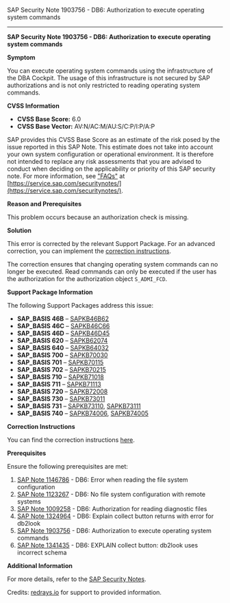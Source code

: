 SAP Security Note 1903756 - DB6: Authorization to execute operating system commands

---

**SAP Security Note 1903756 - DB6: Authorization to execute operating system commands**

**Symptom**

You can execute operating system commands using the infrastructure of the DBA Cockpit. The usage of this infrastructure is not secured by SAP authorizations and is not only restricted to reading operating system commands.

**CVSS Information**

- **CVSS Base Score:** 6.0
- **CVSS Base Vector:** AV:N/AC:M/AU:S/C:P/I:P/A:P

SAP provides this CVSS Base Score as an estimate of the risk posed by the issue reported in this SAP Note. This estimate does not take into account your own system configuration or operational environment. It is therefore not intended to replace any risk assessments that you are advised to conduct when deciding on the applicability or priority of this SAP security note. For more information, see ["FAQs"](https://service.sap.com/securitynotes/) at [https://service.sap.com/securitynotes/](https://service.sap.com/securitynotes/).

**Reason and Prerequisites**

This problem occurs because an authorization check is missing.

**Solution**

This error is corrected by the relevant Support Package. For an advanced correction, you can implement the [correction instructions](https://me.sap.com/corrins/0001903756/41).

The correction ensures that changing operating system commands can no longer be executed. Read commands can only be executed if the user has the authorization for the authorization object `S_ADMI_FCD`.

**Support Package Information**

The following Support Packages address this issue:

- **SAP_BASIS 46B** – [SAPKB46B62](https://me.sap.com/supportpackage/SAPKB46B62)
- **SAP_BASIS 46C** – [SAPKB46C66](https://me.sap.com/supportpackage/SAPKB46C66)
- **SAP_BASIS 46D** – [SAPKB46D45](https://me.sap.com/supportpackage/SAPKB46D45)
- **SAP_BASIS 620** – [SAPKB62074](https://me.sap.com/supportpackage/SAPKB62074)
- **SAP_BASIS 640** – [SAPKB64032](https://me.sap.com/supportpackage/SAPKB64032)
- **SAP_BASIS 700** – [SAPKB70030](https://me.sap.com/supportpackage/SAPKB70030)
- **SAP_BASIS 701** – [SAPKB70115](https://me.sap.com/supportpackage/SAPKB70115)
- **SAP_BASIS 702** – [SAPKB70215](https://me.sap.com/supportpackage/SAPKB70215)
- **SAP_BASIS 710** – [SAPKB71018](https://me.sap.com/supportpackage/SAPKB71018)
- **SAP_BASIS 711** – [SAPKB71113](https://me.sap.com/supportpackage/SAPKB71113)
- **SAP_BASIS 720** – [SAPKB72008](https://me.sap.com/supportpackage/SAPKB72008)
- **SAP_BASIS 730** – [SAPKB73011](https://me.sap.com/supportpackage/SAPKB73011)
- **SAP_BASIS 731** – [SAPKB73110](https://me.sap.com/supportpackage/SAPKB73110), [SAPKB73111](https://me.sap.com/supportpackage/SAPKB73111)
- **SAP_BASIS 740** – [SAPKB74006](https://me.sap.com/supportpackage/SAPKB74006), [SAPKB74005](https://me.sap.com/supportpackage/SAPKB74005)

**Correction Instructions**

You can find the correction instructions [here](https://me.sap.com/corrins/0001903756/41).

**Prerequisites**

Ensure the following prerequisites are met:

1. [SAP Note 1146786](https://me.sap.com/notes/1146786) - DB6: Error when reading the file system configuration
2. [SAP Note 1123267](https://me.sap.com/notes/1123267) - DB6: No file system configuration with remote systems
3. [SAP Note 1009258](https://me.sap.com/notes/1009258) - DB6: Authorization for reading diagnostic files
4. [SAP Note 1324964](https://me.sap.com/notes/1324964) - DB6: Explain collect button returns with error for db2look
5. [SAP Note 1903756](https://me.sap.com/notes/1903756) - DB6: Authorization to execute operating system commands
6. [SAP Note 1341435](https://me.sap.com/notes/1341435) - DB6: EXPLAIN collect button: db2look uses incorrect schema

**Additional Information**

For more details, refer to the [SAP Security Notes](https://service.sap.com/securitynotes/).

Credits: [redrays.io](https://redrays.io) for support to provided information.